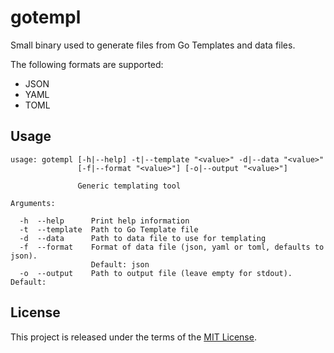 # gotempl

Small binary used to generate files from Go Templates and data files.

The following formats are supported:

 - JSON
 - YAML
 - TOML

## Usage

```
usage: gotempl [-h|--help] -t|--template "<value>" -d|--data "<value>"
               [-f|--format "<value>"] [-o|--output "<value>"]

               Generic templating tool

Arguments:

  -h  --help      Print help information
  -t  --template  Path to Go Template file
  -d  --data      Path to data file to use for templating
  -f  --format    Format of data file (json, yaml or toml, defaults to json).
                  Default: json
  -o  --output    Path to output file (leave empty for stdout). Default:
```

## License

This project is released under the terms of the [MIT License](./LICENSE.txt).
